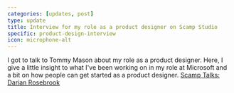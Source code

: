 ```yaml
---
categories: [updates, post]
type: update
title: Interview for my role as a product designer on Scamp Studio
specific: product-design-interview
icon: microphone-alt
---
```

I got to talk to Tommy Mason about my role as a product designer. Here, I give a little insight to what I've been working on in my role at Microsoft and a bit on how people can get started as a product designer.
[Scamp Talks: Darian Rosebrook](https://scamp.studio/scamptalks/2019/7/24/darianrosebrook)
